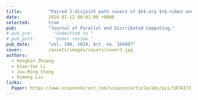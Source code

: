 ```yaml
---
title:          "Paired 2-disjoint path covers of $k$-ary $n$-cubes under the partitioned edge fault model"
date:           2024-07-12 00:01:00 +0800
selected:       true
pub:            "Journal of Parallel and Distributed Computing,"
# pub_pre:        "Submitted to "
# pub_post:       'Under review.'
pub_date:       "vol. 190, 2024, Art. no. 104887"
cover:          /assets/images/covers/cover3.jpg
authors:
  - Hongbin Zhuang
  - Xiao-Yan Li
  - Jou-Ming Chang
  - Ximeng Liu
links:
  Paper: https://www.sciencedirect.com/science/article/abs/pii/S0743731524000510
---
```

